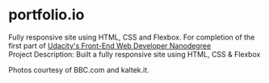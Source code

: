 # portfolio.io
Fully responsive site using HTML, CSS and Flexbox. For completion of the first part of <a href="https://www.udacity.com/course/front-end-web-developer-nanodegree--nd001?v=fe1" rel="nofollow">Udacity's Front-End Web Developer Nanodegree</a>
<br>
Project Description:
Built a fully responsive site using HTML, CSS & Flexbox

Photos courtesy of BBC.com and kaltek.it.

